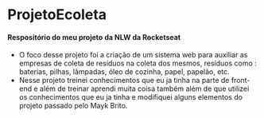 # ProjetoEcoleta
<h4> Respositório do meu projeto da NLW da Rocketseat</h4>

<ul>
    <li> O foco desse projeto foi a criação de um sistema web para auxiliar as empresas de coleta de resíduos na coleta dos mesmos, resíduos como : baterias, pilhas, lâmpadas, óleo de cozinha, papel, papelão, etc.</li>
  <li> Nesse projeto treinei conhecimentos que eu ja tinha na parte de front-end e além de treinar aprendi muita coisa também além de que utilizei os conhecimentos que eu ja tinha e modifiquei alguns elementos do projeto passado pelo Mayk Brito.</li>
